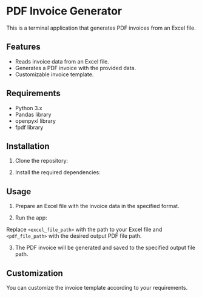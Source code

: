 # PDF Invoice Generator

This is a terminal application that generates PDF invoices from an Excel file.

## Features

- Reads invoice data from an Excel file.
- Generates a PDF invoice with the provided data.
- Customizable invoice template.

## Requirements

- Python 3.x
- Pandas library
- openpyxl library
- fpdf library

## Installation

1. Clone the repository:

2. Install the required dependencies:

## Usage

1. Prepare an Excel file with the invoice data in the specified format.

2. Run the app:


Replace `<excel_file_path>` with the path to your Excel file and `<pdf_file_path>` with the desired output PDF file path.

3. The PDF invoice will be generated and saved to the specified output file path.

## Customization

You can customize the invoice template according to your requirements.
